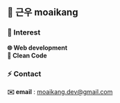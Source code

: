 ## 🗿 근우 moaikang

### 👀 Interest
**🌐 Web development**  
**🧹 Clean Code**

### ⚡️ Contact
**✉️ email** : moaikang.dev@gmail.com
